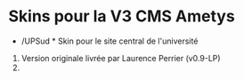 #  Skins pour la V3 CMS Ametys

* /UPSud *
Skin pour le site central de l'université
1. Version originale livrée par Laurence Perrier (v0.9-LP)
2. 